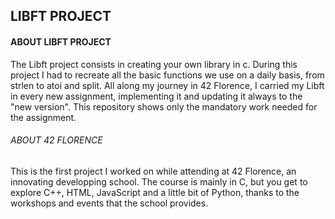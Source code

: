 ## LIBFT PROJECT
#### ABOUT LIBFT PROJECT
The Libft project consists in creating your own library in c. During this project I had to recreate all the basic functions
we use on a daily basis, from strlen to atoi and split. All along my journey in 42 Florence, I carried my Libft in every
new assignment, implementing it and updating it always to the "new version".
This repository shows only the mandatory work needed for the assignment.
###### ABOUT 42 FLORENCE
This is the first project I worked on while attending at 42 Florence, an innovating developping school.
The course is mainly in C, but you get to explore C++, HTML, JavaScript and a little bit of Python, thanks to
the workshops and events that the school provides.
